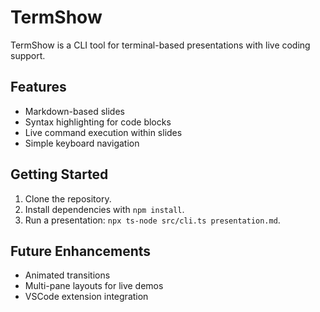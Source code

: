 # TermShow

TermShow is a CLI tool for terminal-based presentations with live coding support.

## Features

- Markdown-based slides
- Syntax highlighting for code blocks
- Live command execution within slides
- Simple keyboard navigation

## Getting Started

1. Clone the repository.
2. Install dependencies with `npm install`.
3. Run a presentation: `npx ts-node src/cli.ts presentation.md`.

## Future Enhancements

- Animated transitions
- Multi-pane layouts for live demos
- VSCode extension integration
